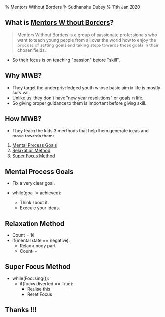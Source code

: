 % Mentors Without Borders 
% Sudhanshu Dubey
% 11th Jan 2020

## What is [Mentors Without Borders](https://www.mentorswithoutborders.net/)?

> Mentors Without Borders is a group of passionate professionals who want to teach young people from all over the world how to enjoy the process of setting goals and taking steps towards these goals in their chosen fields. 

- So their focus is on teaching "passion" before "skill".

## Why MWB?

- They target the underpriveledged youth whose basic aim in life is mostly survival.
- Unlike us, they don't have "new year resolutions" or goals in life.
- So giving proper guidance to them is important before giving skill.

## How MWB?

- They teach the kids 3 menthods that help them generate ideas and move towards them:

1. [Mental Process Goals](https://hacksd.gdy.club/Mentors_Without_Borders/Mental%20process%20goal-steps.pdf)
1. [Relaxation Method](https://hacksd.gdy.club/Mentors_Without_Borders/Relaxation%20method.pdf)
1. [Super Focus Method](https://hacksd.gdy.club/Mentors_Without_Borders/Super-focus%20method.pdf)

## Mental Process Goals

- Fix a very clear goal.

- while(goal != achieved):

	- Think about it.
	- Execute your ideas.

## Relaxation Method

- Count = 10
- if(mental state == negative):
	- Relax a body part
	- Count- -

## Super Focus Method

- while(Focusing()):
	- if(focus diverted == True):
		- Realise this
		- Reset Focus

## Thanks !!!
